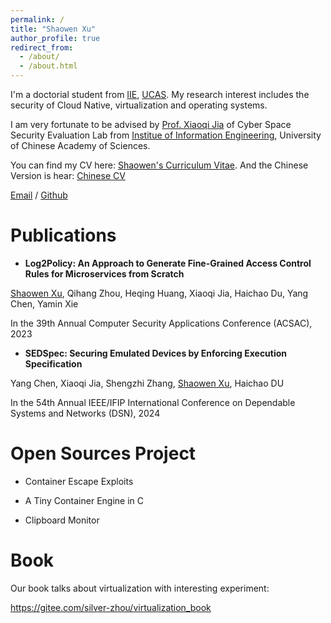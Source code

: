 ```yaml
---
permalink: /
title: "Shaowen Xu"
author_profile: true
redirect_from: 
  - /about/
  - /about.html
---
```


I'm a doctorial student from [IIE](http://www.iie.cas.cn/), [UCAS](https://www.ucas.ac.cn/). My research interest includes the security of Cloud Native, virtualization and operating systems.

I am very fortunate to be advised by [Prof. Xiaoqi Jia](https://people.ucas.ac.cn/~xiaoqi) of Cyber Space Security Evaluation Lab from [Institue of Information Engineering](http://www.iie.cas.cn/), University of Chinese Academy of Sciences. 

You can find my CV here: [Shaowen's Curriculum Vitae](../assets/Curriculum_Vitae.pdf). And the Chinese Version is hear: [Chinese CV](../assets/CV_Chinese.pdf)

[Email](mailto:xushaowen@iie.ac.cn) / [Github](https://github.com/duowen1)

Publications
======

- **Log2Policy: An Approach to Generate Fine-Grained Access Control Rules for Microservices from Scratch**

<u>Shaowen Xu</u>, Qihang Zhou, Heqing Huang, Xiaoqi Jia, Haichao Du, Yang Chen, Yamin Xie

In the 39th Annual Computer Security Applications Conference (ACSAC), 2023

- **SEDSpec: Securing Emulated Devices by Enforcing Execution Specification**

Yang Chen, Xiaoqi Jia, Shengzhi Zhang, <u>Shaowen Xu</u>, Haichao DU

In the 54th Annual IEEE/IFIP International Conference on Dependable Systems and Networks (DSN), 2024


Open Sources Project 
======
- Container Escape Exploits


- A Tiny Container Engine in C



- Clipboard Monitor



Book
=====
Our book talks about virtualization with interesting experiment: 

https://gitee.com/silver-zhou/virtualization_book